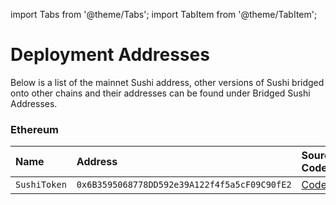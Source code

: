 import Tabs from '@theme/Tabs'; import TabItem from '@theme/TabItem';

# Deployment Addresses

Below is a list of the mainnet Sushi address, other versions of Sushi bridged onto other chains and their addresses can be found under Bridged Sushi Addresses.

<Tabs>

<TabItem value='ethereum' label='Ethereum' default>

### Ethereum

| Name | Address | Source Code | Explorer |
| :-- | :-- | :-- | :-- |
| `SushiToken` | `0x6B3595068778DD592e39A122f4f5a5cF09C90fE2` | [Code](https://github.com/sushiswap/sushiswap/blob/archieve/master/contracts/SushiToken.sol) | [Link](https://etherscan.io/address/0x6B3595068778DD592e39A122f4f5a5cF09C90fE2) |

</TabItem>

</Tabs>

